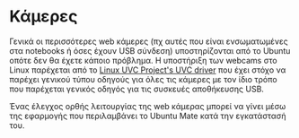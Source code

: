 # Κάμερες

Γενικά οι περισσότερες web κάμερες (πχ αυτές που είναι ενσωματωμένες στα
notebooks ή όσες έχουν USB σύνδεση) υποστηρίζονται από το Ubuntu οπότε
δεν θα έχετε κάποιο πρόβλημα. Η υποστήριξη των webcams στο Linux
παρέχεται από το [Linux UVC Project's UVC
driver](http://www.ideasonboard.org/uvc/) που έχει στόχο να παρέχει
γενικού τύπου οδηγούς για όλες τις κάμερες με τον ίδιο τρόπο που
παρέχεται γενικός οδηγός για τις συσκευές αποθήκευσης USB.

Ένας έλεγχος ορθής λειτουργίας της web κάμερας μπορεί να γίνει μέσω της
εφαρμογής  που περιλαμβάνει το Ubuntu Mate κατά την εγκατάστασή του.
